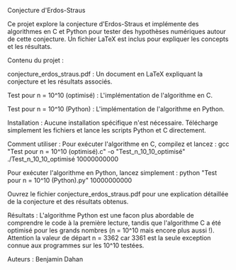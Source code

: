 Conjecture d'Erdos-Straus

Ce projet explore la conjecture d'Erdos-Straus et implémente des algorithmes en C et Python pour tester des hypothèses numériques autour de cette conjecture. Un fichier LaTeX est inclus pour expliquer les concepts et les résultats.

Contenu du projet :

conjecture_erdos_straus.pdf : Un document en LaTeX expliquant la conjecture et les résultats associés.

Test pour n = 10^10 (optimisé) : L'implémentation de l'algorithme en C.

Test pour n = 10^10 (Python) : L'implémentation de l'algorithme en Python.

Installation :
Aucune installation spécifique n'est nécessaire. Télécharge simplement les fichiers et lance les scripts Python et C directement.

Comment utiliser :
Pour exécuter l'algorithme en C, compilez et lancez :
gcc "Test pour n = 10^10 (optimisé).c" -o "Test_n_10_10_optimisé"
./Test_n_10_10_optimisé 10000000000

Pour exécuter l'algorithme en Python, lancez simplement :
python "Test pour n = 10^10 (Python).py" 10000000000

Ouvrez le fichier conjecture_erdos_straus.pdf pour une explication détaillée de la conjecture et des résultats obtenus.

Résultats :
L'algorithme Python est une facon plus abordable de comprendre le code à la première lecture, tandis que l'algorithme C a été optimisé pour les grands nombres (n = 10^10 mais encore plus aussi !).
Attention la valeur de départ n = 3362 car 3361 est la seule exception connue aux programmes sur les 10^10 testées.

Auteurs :
Benjamin Dahan
